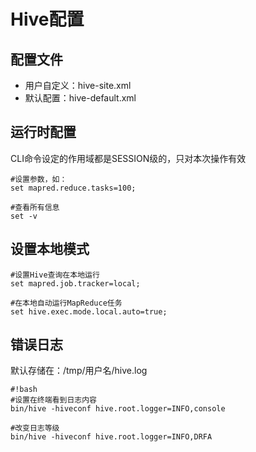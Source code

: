 # Hive配置

## 配置文件
* 用户自定义：hive-site.xml
* 默认配置：hive-default.xml

## 运行时配置
CLI命令设定的作用域都是SESSION级的，只对本次操作有效
```
#设置参数，如：
set mapred.reduce.tasks=100;

#查看所有信息
set -v
```

## 设置本地模式
```
#设置Hive查询在本地运行
set mapred.job.tracker=local;

#在本地自动运行MapReduce任务
set hive.exec.mode.local.auto=true;
```

## 错误日志
默认存储在：/tmp/用户名/hive.log
```
#!bash
#设置在终端看到日志内容
bin/hive -hiveconf hive.root.logger=INFO,console

#改变日志等级
bin/hive -hiveconf hive.root.logger=INFO,DRFA
```
